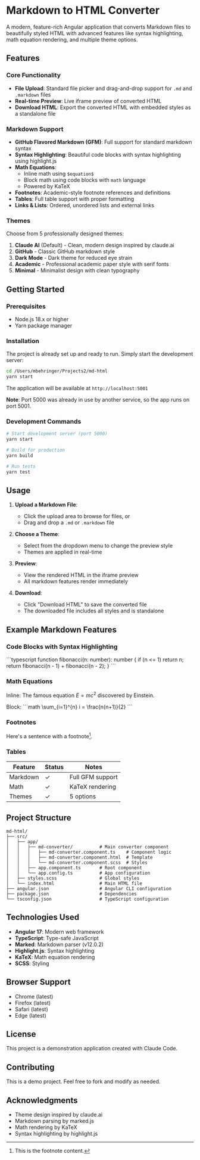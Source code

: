 # Markdown to HTML Converter

A modern, feature-rich Angular application that converts Markdown files to beautifully styled HTML with advanced features like syntax highlighting, math equation rendering, and multiple theme options.

## Features

### Core Functionality
- **File Upload**: Standard file picker and drag-and-drop support for `.md` and `.markdown` files
- **Real-time Preview**: Live iframe preview of converted HTML
- **Download HTML**: Export the converted HTML with embedded styles as a standalone file

### Markdown Support
- **GitHub Flavored Markdown (GFM)**: Full support for standard markdown syntax
- **Syntax Highlighting**: Beautiful code blocks with syntax highlighting using highlight.js
- **Math Equations**:
  - Inline math using `$equation$`
  - Block math using code blocks with `math` language
  - Powered by KaTeX
- **Footnotes**: Academic-style footnote references and definitions
- **Tables**: Full table support with proper formatting
- **Links & Lists**: Ordered, unordered lists and external links

### Themes
Choose from 5 professionally designed themes:
1. **Claude AI** (Default) - Clean, modern design inspired by claude.ai
2. **GitHub** - Classic GitHub markdown style
3. **Dark Mode** - Dark theme for reduced eye strain
4. **Academic** - Professional academic paper style with serif fonts
5. **Minimal** - Minimalist design with clean typography

## Getting Started

### Prerequisites
- Node.js 18.x or higher
- Yarn package manager

### Installation

The project is already set up and ready to run. Simply start the development server:

```bash
cd /Users/mbehringer/Projects2/md-html
yarn start
```

The application will be available at `http://localhost:5001`

**Note**: Port 5000 was already in use by another service, so the app runs on port 5001.

### Development Commands

```bash
# Start development server (port 5000)
yarn start

# Build for production
yarn build

# Run tests
yarn test
```

## Usage

1. **Upload a Markdown File**:
   - Click the upload area to browse for files, or
   - Drag and drop a `.md` or `.markdown` file

2. **Choose a Theme**:
   - Select from the dropdown menu to change the preview style
   - Themes are applied in real-time

3. **Preview**:
   - View the rendered HTML in the iframe preview
   - All markdown features render immediately

4. **Download**:
   - Click "Download HTML" to save the converted file
   - The downloaded file includes all styles and is standalone

## Example Markdown Features

### Code Blocks with Syntax Highlighting

\`\`\`typescript
function fibonacci(n: number): number {
  if (n <= 1) return n;
  return fibonacci(n - 1) + fibonacci(n - 2);
}
\`\`\`

### Math Equations

Inline: The famous equation $E = mc^2$ discovered by Einstein.

Block:
\`\`\`math
\\sum_{i=1}^{n} i = \\frac{n(n+1)}{2}
\`\`\`

### Footnotes

Here's a sentence with a footnote[^1].

[^1]: This is the footnote content.

### Tables

| Feature | Status | Notes |
|---------|--------|-------|
| Markdown | ✓ | Full GFM support |
| Math | ✓ | KaTeX rendering |
| Themes | ✓ | 5 options |

## Project Structure

```
md-html/
├── src/
│   ├── app/
│   │   ├── md-converter/          # Main converter component
│   │   │   ├── md-converter.component.ts    # Component logic
│   │   │   ├── md-converter.component.html  # Template
│   │   │   └── md-converter.component.scss  # Styles
│   │   ├── app.component.ts       # Root component
│   │   └── app.config.ts          # App configuration
│   ├── styles.scss                # Global styles
│   └── index.html                 # Main HTML file
├── angular.json                   # Angular CLI configuration
├── package.json                   # Dependencies
└── tsconfig.json                  # TypeScript configuration
```

## Technologies Used

- **Angular 17**: Modern web framework
- **TypeScript**: Type-safe JavaScript
- **Marked**: Markdown parser (v12.0.2)
- **Highlight.js**: Syntax highlighting
- **KaTeX**: Math equation rendering
- **SCSS**: Styling

## Browser Support

- Chrome (latest)
- Firefox (latest)
- Safari (latest)
- Edge (latest)

## License

This project is a demonstration application created with Claude Code.

## Contributing

This is a demo project. Feel free to fork and modify as needed.

## Acknowledgments

- Theme design inspired by claude.ai
- Markdown parsing by marked.js
- Math rendering by KaTeX
- Syntax highlighting by highlight.js
